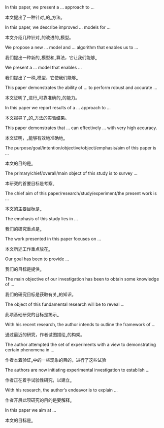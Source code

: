 In this paper, we present a … approach to …

本文提出了一种针对„的„方法。

In this paper, we describe improved … models for …

本文介绍几种针对„的改进的„模型。

We propose a new … model and … algorithm that enables us to …

我们提出一种新的„模型和„算法，它让我们能够„

We present a … model that enables …

我们提出了一种„模型，它使我们能够„

This paper demonstrates the ability of … to perform robust and accurate …

本文证明了„进行„可靠准确的„的能力。

In this paper we report results of a … approach to …

本文报导了„的„方法的实验结果。

This paper demonstrates that … can effectively … with very high accuracy.

本文证明，„能够有效地准确地„

The purpose/goal/intention/objective/object/emphasis/aim of this paper is …

本文的目的是„

The primary/chief/overall/main object of this study is to survey …

本研究的首要目标是考察„

The chief aim of this paper/research/study/experiment/the present work is …

本文的主要目标是„

The emphasis of this study lies in …

我们的研究重点是„

The work presented in this paper focuses on …

本文所述工作重点放在„

Our goal has been to provide …

我们的目标是提供„

The main objective of our investigation has been to obtain some knowledge of …

我们的研究目标是获取有关„的知识。

The object of this fundamental research will be to reveal …

此项基础研究的目标是揭示„

With his recent research, the author intends to outline the framework of …

通过最近的研究，作者试图描绘„的构架。

The author attempted the set of experiments with a view to demonstrating certain phenomena in …

作者本着验证„中的一些现象的目的，进行了这些试验

The authors are now initiating experimental investigation to establish …

作者正在着手试验性研究，以建立„

With his research, the author’s endeavor is to explain …

作者开展此项研究的目的是要解释„

In this paper we aim at …

本文的目标是„